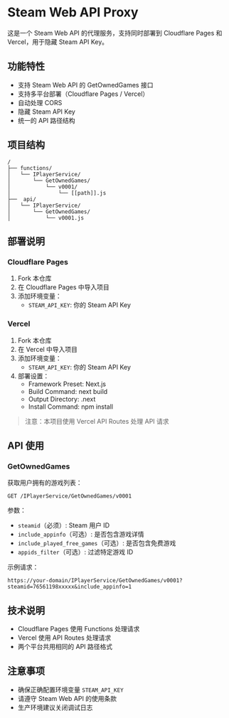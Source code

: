 # Steam Web API Proxy

这是一个 Steam Web API 的代理服务，支持同时部署到 Cloudflare Pages 和 Vercel，用于隐藏 Steam API Key。

## 功能特性

- 支持 Steam Web API 的 GetOwnedGames 接口
- 支持多平台部署（Cloudflare Pages / Vercel）
- 自动处理 CORS
- 隐藏 Steam API Key
- 统一的 API 路径结构

## 项目结构

```
/
├── functions/
│   └── IPlayerService/
│       └── GetOwnedGames/
│           └── v0001/
│               └── [[path]].js
├──  api/
│   └── IPlayerService/
│       └── GetOwnedGames/
│           └── v0001.js
```

## 部署说明

### Cloudflare Pages

1. Fork 本仓库
2. 在 Cloudflare Pages 中导入项目
3. 添加环境变量：
   - `STEAM_API_KEY`: 你的 Steam API Key

### Vercel

1. Fork 本仓库
2. 在 Vercel 中导入项目
3. 添加环境变量：
   - `STEAM_API_KEY`: 你的 Steam API Key
4. 部署设置：
   - Framework Preset: Next.js
   - Build Command: next build
   - Output Directory: .next
   - Install Command: npm install

> 注意：本项目使用 Vercel API Routes 处理 API 请求

## API 使用

### GetOwnedGames

获取用户拥有的游戏列表：

```
GET /IPlayerService/GetOwnedGames/v0001
```

参数：

- `steamid`（必须）: Steam 用户 ID
- `include_appinfo`（可选）: 是否包含游戏详情
- `include_played_free_games`（可选）: 是否包含免费游戏
- `appids_filter`（可选）: 过滤特定游戏 ID

示例请求：

```
https://your-domain/IPlayerService/GetOwnedGames/v0001?steamid=76561198xxxxx&include_appinfo=1
```

## 技术说明

- Cloudflare Pages 使用 Functions 处理请求
- Vercel 使用 API Routes 处理请求
- 两个平台共用相同的 API 路径格式

## 注意事项

- 确保正确配置环境变量 `STEAM_API_KEY`
- 请遵守 Steam Web API 的使用条款
- 生产环境建议关闭调试日志

